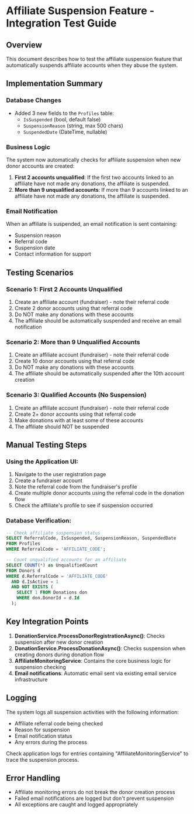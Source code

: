 # Affiliate Suspension Feature - Integration Test Guide

## Overview
This document describes how to test the affiliate suspension feature that automatically suspends affiliate accounts when they abuse the system.

## Implementation Summary

### Database Changes
- Added 3 new fields to the `Profiles` table:
  - `IsSuspended` (bool, default false)
  - `SuspensionReason` (string, max 500 chars)
  - `SuspendedDate` (DateTime, nullable)

### Business Logic
The system now automatically checks for affiliate suspension when new donor accounts are created:

1. **First 2 accounts unqualified**: If the first two accounts linked to an affiliate have not made any donations, the affiliate is suspended.
2. **More than 9 unqualified accounts**: If more than 9 accounts linked to an affiliate have not made any donations, the affiliate is suspended.

### Email Notification
When an affiliate is suspended, an email notification is sent containing:
- Suspension reason
- Referral code
- Suspension date
- Contact information for support

## Testing Scenarios

### Scenario 1: First 2 Accounts Unqualified
1. Create an affiliate account (fundraiser) - note their referral code
2. Create 2 donor accounts using that referral code
3. Do NOT make any donations with these accounts
4. The affiliate should be automatically suspended and receive an email notification

### Scenario 2: More than 9 Unqualified Accounts
1. Create an affiliate account (fundraiser) - note their referral code
2. Create 10 donor accounts using that referral code
3. Do NOT make any donations with these accounts
4. The affiliate should be automatically suspended after the 10th account creation

### Scenario 3: Qualified Accounts (No Suspension)
1. Create an affiliate account (fundraiser) - note their referral code
2. Create 2+ donor accounts using that referral code
3. Make donations with at least some of these accounts
4. The affiliate should NOT be suspended

## Manual Testing Steps

### Using the Application UI:
1. Navigate to the user registration page
2. Create a fundraiser account
3. Note the referral code from the fundraiser's profile
4. Create multiple donor accounts using the referral code in the donation flow
5. Check the affiliate's profile to see if suspension occurred

### Database Verification:
```sql
-- Check affiliate suspension status
SELECT ReferralCode, IsSuspended, SuspensionReason, SuspendedDate 
FROM Profiles 
WHERE ReferralCode = 'AFFILIATE_CODE';

-- Count unqualified accounts for an affiliate
SELECT COUNT(*) as UnqualifiedCount
FROM Donors d
WHERE d.ReferralCode = 'AFFILIATE_CODE'
  AND d.IsActive = 1
  AND NOT EXISTS (
    SELECT 1 FROM Donations don 
    WHERE don.DonorId = d.Id
  );
```

## Key Integration Points

1. **DonationService.ProcessDonorRegistrationAsync()**: Checks suspension after new donor creation
2. **DonationService.ProcessDonationAsync()**: Checks suspension when creating donors during donation flow
3. **AffiliateMonitoringService**: Contains the core business logic for suspension checking
4. **Email notifications**: Automatic email sent via existing email service infrastructure

## Logging
The system logs all suspension activities with the following information:
- Affiliate referral code being checked
- Reason for suspension
- Email notification status
- Any errors during the process

Check application logs for entries containing "AffiliateMonitoringService" to trace the suspension process.

## Error Handling
- Affiliate monitoring errors do not break the donor creation process
- Failed email notifications are logged but don't prevent suspension
- All exceptions are caught and logged appropriately